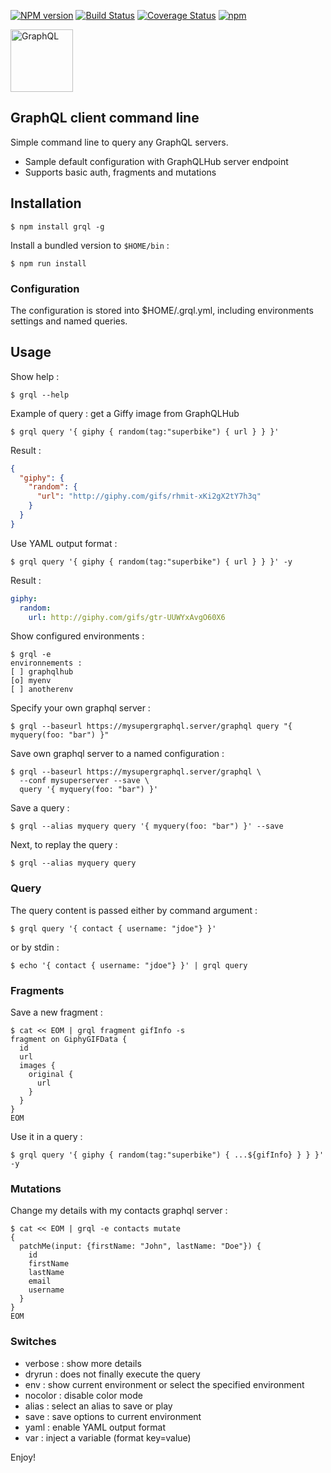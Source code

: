 [![NPM version](https://badge.fury.io/js/grql.svg)](http://badge.fury.io/js/grql)
[![Build Status](https://travis-ci.org/openhoat/grql.png?branch=master)](https://travis-ci.org/openhoat/grql)
[![Coverage Status](https://coveralls.io/repos/github/openhoat/grql/badge.svg?branch=master)](https://coveralls.io/github/openhoat/grql?branch=master)
[![npm](https://img.shields.io/npm/l/express.svg?style=flat-square)]()

<a href="http://graphql.org/"><img src="http://graphql.org/img/logo.svg" width="100px" title="GraphQL"></a>

## GraphQL client command line

Simple command line to query any GraphQL servers.

- Sample default configuration with GraphQLHub server endpoint  
- Supports basic auth, fragments and mutations

## Installation

```
$ npm install grql -g
```

Install a bundled version to `$HOME/bin` :

```
$ npm run install
```
 
### Configuration

The configuration is stored into $HOME/.grql.yml, including environments settings and named queries.

## Usage

Show help :

```
$ grql --help
```

Example of query : get a Giffy image from GraphQLHub

```
$ grql query '{ giphy { random(tag:"superbike") { url } } }'
```

Result :

```json
{
  "giphy": {
    "random": {
      "url": "http://giphy.com/gifs/rhmit-xKi2gX2tY7h3q"
    }
  }
}
```

Use YAML output format :

```
$ grql query '{ giphy { random(tag:"superbike") { url } } }' -y
```

Result :

```yaml
giphy: 
  random: 
    url: http://giphy.com/gifs/gtr-UUWYxAvgO60X6
```

Show configured environments :

```
$ grql -e
environnements :
[ ] graphqlhub
[o] myenv
[ ] anotherenv
```

Specify your own graphql server :

```
$ grql --baseurl https://mysupergraphql.server/graphql query "{ myquery(foo: "bar") }"
```

Save own graphql server to a named configuration :

```
$ grql --baseurl https://mysupergraphql.server/graphql \
  --conf mysuperserver --save \
  query '{ myquery(foo: "bar") }'
```

Save a query :

```
$ grql --alias myquery query '{ myquery(foo: "bar") }' --save
```

Next, to replay the query :

```
$ grql --alias myquery query
```

### Query

The query content is passed either by command argument :

```
$ grql query '{ contact { username: "jdoe"} }'
```

or by stdin :

```
$ echo '{ contact { username: "jdoe"} }' | grql query 
```

### Fragments

Save a new fragment :

```
$ cat << EOM | grql fragment gifInfo -s
fragment on GiphyGIFData {
  id
  url
  images {
    original {
      url
    }
  }
}
EOM
```

Use it in a query :

```
$ grql query '{ giphy { random(tag:"superbike") { ...${gifInfo} } } }' -y
```

### Mutations

Change my details with my contacts graphql server :

```
$ cat << EOM | grql -e contacts mutate
{
  patchMe(input: {firstName: "John", lastName: "Doe"}) {
    id
    firstName
    lastName
    email
    username
  }
}
EOM
```

### Switches

- verbose : show more details
- dryrun : does not finally execute the query
- env : show current environment or select the specified environment
- nocolor : disable color mode
- alias : select an alias to save or play
- save : save options to current environment
- yaml : enable YAML output format
- var : inject a variable (format key=value)

Enjoy!
